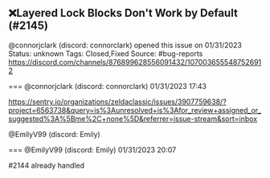 ## ❌Layered Lock Blocks Don't Work by Default (#2145)
@connorjclark (discord: connorclark) opened this issue on 01/31/2023
Status: unknown
Tags: Closed,Fixed
Source: #bug-reports https://discord.com/channels/876899628556091432/1070036555487526912


=== @connorjclark (discord: connorclark) 01/31/2023 17:43

https://sentry.io/organizations/zeldaclassic/issues/3907759638/?project=6563738&query=is%3Aunresolved+is%3Afor_review+assigned_or_suggested%3A%5Bme%2C+none%5D&referrer=issue-stream&sort=inbox


@EmilyV99 (discord: Emily)

=== @EmilyV99 (discord: Emily) 01/31/2023 20:07

#2144 already handled
